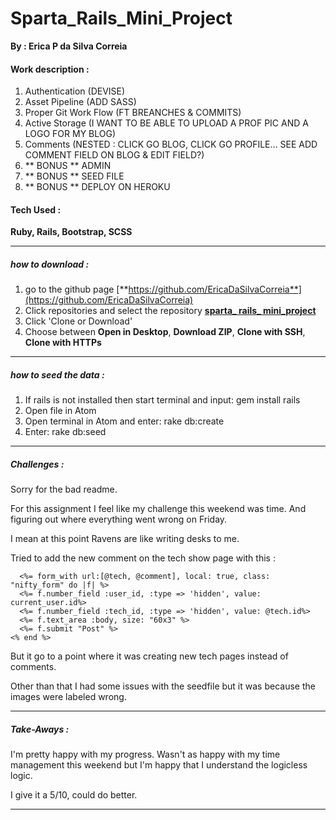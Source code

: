 # Sparta_Rails_Mini_Project

**By : Erica P da Silva Correia**

#### Work description :

1. Authentication (DEVISE)
2. Asset Pipeline (ADD SASS)
3. Proper Git Work Flow (FT BREANCHES & COMMITS)
4. Active Storage (I WANT TO BE ABLE TO UPLOAD A PROF PIC AND A LOGO FOR MY BLOG)
5. Comments (NESTED : CLICK GO BLOG, CLICK GO PROFILE… SEE ADD COMMENT FIELD ON BLOG & EDIT FIELD?)
6. ** BONUS ** ADMIN
7. ** BONUS ** SEED FILE
8. ** BONUS ** DEPLOY ON HEROKU



#### Tech Used :
**Ruby, Rails, Bootstrap, SCSS**

-----
##### how to download :


1. go to the github page [**https://github.com/EricaDaSilvaCorreia**](https://github.com/EricaDaSilvaCorreia)
2. Click repositories and select the repository [**sparta_ rails_ mini_project**](https://github.com/EricaDaSilvaCorreia/sparta_rails_mini_project)
3. Click 'Clone or Download'
4. Choose between **Open in Desktop**, **Download ZIP**, **Clone with SSH**, **Clone with HTTPs**

-----

##### how to seed the data :


1. If rails is not installed then start terminal and input: gem install rails
2. Open file in Atom
3. Open terminal in Atom and enter: rake db:create
4. Enter: rake db:seed

-----

##### Challenges :

Sorry for the bad readme.

For this assignment I feel like my challenge this weekend was time. And figuring out where everything went wrong on Friday. 

I mean at this point Ravens are like writing desks to me. 

Tried to add the new comment on the tech show page with this :

~~~
  <%= form_with url:[@tech, @comment], local: true, class: "nifty_form" do |f| %>
  <%= f.number_field :user_id, :type => 'hidden', value: current_user.id%>
  <%= f.number_field :tech_id, :type => 'hidden', value: @tech.id%>
  <%= f.text_area :body, size: "60x3" %>
  <%= f.submit "Post" %>
<% end %>
~~~

But it go to a point where it was creating new tech pages instead of comments.

Other than that I had some issues with the seedfile but it was because the images were labeled wrong.

-----

##### Take-Aways :

I'm pretty happy with my progress. Wasn't as happy with my time management this weekend but I'm happy that I understand the logicless logic.

I give it a 5/10, could do better. 

-----
